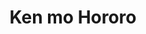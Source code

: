 --- 
title: "Ken mo Hororo"
publishdate: "2019-6-20T16:48:46+02:00"
src: "https://365manga.net/manga/ken-mo-hororo"
image: "https://data.365manga.net/images/thumbnails/15996-ken-mo-hororo.jpg"
description: ""
---